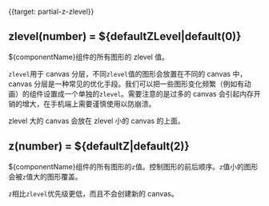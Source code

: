 {{target: partial-z-zlevel}}

## zlevel(number) = ${defaultZLevel|default(0)}

${componentName}组件的所有图形的 zlevel 值。

`zlevel`用于 canvas 分层，不同`zlevel`值的图形会放置在不同的 canvas 中，canvas 分层是一种常见的优化手段。我们可以把一些图形变化频繁（例如有动画）的组件设置成一个单独的`zlevel`。需要注意的是过多的 canvas 会引起内存开销的增大，在手机端上需要谨慎使用以防崩溃。

zlevel 大的 canvas 会放在 zlevel 小的 canvas 的上面。

## z(number) = ${defaultZ|default(2)}

${componentName}组件的所有图形的`z`值。控制图形的前后顺序。`z`值小的图形会被`z`值大的图形覆盖。

`z`相比`zlevel`优先级更低，而且不会创建新的 canvas。
